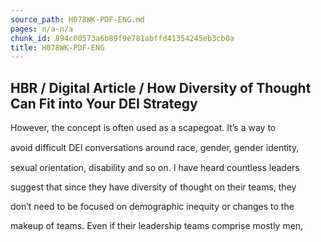 ```yaml
---
source_path: H078WK-PDF-ENG.md
pages: n/a-n/a
chunk_id: 894c00573a6b89f9e781abffd41354245eb3cb0a
title: H078WK-PDF-ENG
---
```

## HBR / Digital Article / How Diversity of Thought Can Fit into Your DEI Strategy

However, the concept is often used as a scapegoat. It’s a way to

avoid diﬃcult DEI conversations around race, gender, gender identity,

sexual orientation, disability and so on. I have heard countless leaders

suggest that since they have diversity of thought on their teams, they

don’t need to be focused on demographic inequity or changes to the

makeup of teams. Even if their leadership teams comprise mostly men,
